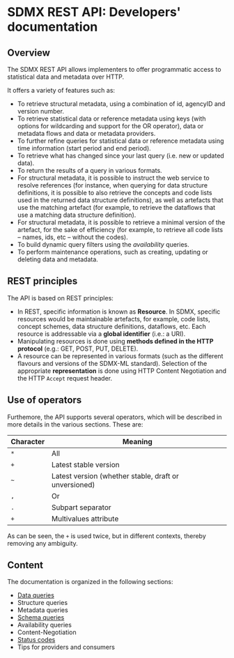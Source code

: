# SDMX REST API: Developers' documentation

## Overview

The SDMX REST API allows implementers to offer programmatic access to statistical data and metadata over HTTP.

It offers a variety of features such as:

- To retrieve structural metadata, using a combination of id, agencyID and version number.
- To retrieve statistical data or reference metadata using keys (with options for wildcarding and support for the OR operator), data or metadata flows and data or metadata providers.
- To further refine queries for statistical data or reference metadata using time information (start period and end period).
- To retrieve what has changed since your last query (i.e. new or updated data).
- To return the results of a query in various formats.
- For structural metadata, it is possible to instruct the web service to resolve references (for instance, when querying for data structure definitions, it is possible to also retrieve the concepts and code lists used in the returned data structure definitions), as well as artefacts that use the matching artefact (for example, to retrieve the dataflows that use a matching data structure definition).
- For structural metadata, it is possible to retrieve a minimal version of the artefact, for the sake of efficiency (for example, to retrieve all code lists – names, ids, etc – without the codes).
- To build dynamic query filters using the _availability_ queries.
- To perform  maintenance operations, such as creating, updating or deleting data and metadata.

## REST principles

The API is based on REST principles:

- In REST, specific information is known as **Resource**. In SDMX, specific resources would be maintainable artefacts, for example, code lists, concept schemes, data structure definitions, dataflows, etc. Each resource is addressable via a **global identifier** (i.e.: a URI).
- Manipulating resources is done using **methods defined in the HTTP protocol** (e.g.: GET, POST, PUT, DELETE).
- A resource can be represented in various formats (such as the different flavours and versions of the SDMX-ML standard). Selection of the appropriate **representation** is done using HTTP Content Negotiation and the HTTP `Accept` request header.

## Use of operators

Furthemore, the API supports several operators, which will be described in more details in the various sections. These are:

| Character | Meaning |
| --- | --- |
| `*` | All |
| `+` | Latest stable version |
| `~` | Latest version (whether stable, draft or unversioned) |
| `,` | Or |
| `.` | Subpart separator |
| `+` | Multivalues attribute |

As can be seen, the `+` is used twice, but in different contexts, thereby removing any ambiguity.

## Content

The documentation is organized in the following sections:

- [Data queries](data.md)
- Structure queries
- Metadata queries
- [Schema queries](schema.md)
- Availability queries
- Content-Negotiation
- [Status codes](status.md)
- Tips for providers and consumers
